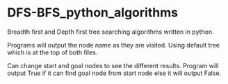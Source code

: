 # DFS-BFS_python_algorithms

Breadth first and Depth first tree searching algorithms written in python.

Programs will output the node name as they are visited. Using default tree which is at the top of both files.

Can change start and goal nodes to see the different results. Program will output True if it can find goal node from start node else it will output False.
